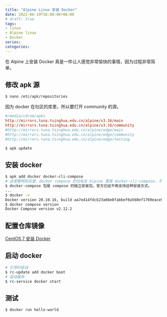 ```yaml
---
title: "Alpine Linux 安装 Docker"
date: 2022-06-19T16:08:06+08:00
# draft: true
tags:
- linux
- Alpine linux
- Docker
series:
categories:
---
```


在 Alpine 上安装 Docker 真是一件让人感觉非常愉快的事情，因为过程非常简单。

## 修改 apk 源

```bash
$ nano /etc/apk/repositories
```

因为 docker 在社区的库里，所以要打开 community 的源。

```ini
#/media/cdrom/apks
http://mirrors.tuna.tsinghua.edu.cn/alpine/v3.16/main
http://mirrors.tuna.tsinghua.edu.cn/alpine/v3.16/community
#http://mirrors.tuna.tsinghua.edu.cn/alpine/edge/main
#http://mirrors.tuna.tsinghua.edu.cn/alpine/edge/community
#http://mirrors.tuna.tsinghua.edu.cn/alpine/edge/testing

```

```bash
$ apk update

```

## 安装 docker

```bash
$ apk add docker docker-cli-compose
# 这里要特别注意，docker compose 的包名在 Alpine 里是 docker-cli-compose，不是 docker-compose-plugin。
$ docker-compose 包是 compose 的独立安装包，官方已经不再支持这种安装方式。
...
$ docker -v
Docker version 20.10.16, build aa7e414fdcb23a66e8fabbef0a560ef1769eace5
$ docker compose version
Docker Compose version v2.12.2
```

## 配置仓库镜像
[CentOS 7 安装 Docker](https://blog.cuile.com/posts/docker/docker_install_centos/#7%E9%85%8D%E7%BD%AE%E4%BB%93%E5%BA%93%E9%95%9C%E5%83%8F)

## 启动 docker
```bash
# 引导时启动
$ rc-update add docker boot
# 启动服务
$ rc-service docker start
```

## 测试
```bash
$ docker run hello-world
```
